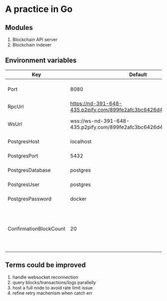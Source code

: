 # A practice in Go

## Modules

1. Blockchain API server
2. Blockchain indexer

## Environment variables

| Key                    | Default                                                             | Description                                         |
| ---------------------- | ------------------------------------------------------------------- | --------------------------------------------------- |
| Port                   | 8080                                                                | port that API server binds                          |
| RpcUrl                 | https://nd-391-648-435.p2pify.com/899fe2afc3bc6426d419f89800c2d871  | rpc for the chain                                   |
| WsUrl                  | wss://ws-nd-391-648-435.p2pify.com/899fe2afc3bc6426d419f89800c2d871 | websocket for the chain                             |
| PostgresHost           | localhost                                                           | postgres host                                       |
| PostgresPort           | 5432                                                                | postgres port                                       |
| PostgresDatabase       | postgres                                                            | postgres database                                   |
| PostgresUser           | postgres                                                            | postgres user                                       |
| PostgresPassword       | docker                                                              | postgres password                                   |
| ConfirmationBlockCount | 20                                                                  | a block seems to be confirmed after how many blocks |

## Terms could be improved

1. handle websocket reconnection
2. query blocks/transactions/logs parallelly
3. host a full node to avoid rate limit issue
4. refine retry machenism when catch err

